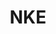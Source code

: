 ---
ee_id: '4490'
site: '1'
type: '2'
long_id: 2020-003 NKE
url: 2020-003-nke
year: '2020'
medium: IQDemy Premium UV ink on IKEA MELLTORP table tops
commission:
add_credit:
dims: 95 x 59
pitch:
ps:
live_url:
related:
title: NKE
youtube:
imgs: nke-2020-003-db-ih--ARas.jpg
subheading:
year2: '2020'
download:
add_credits:
related_code:
! '':
layout: things-i-made
---